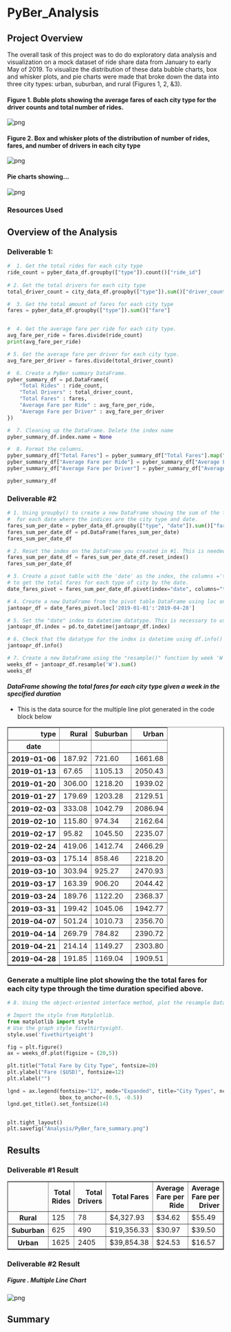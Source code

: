 # PyBer_Analysis
## Project Overview
The overall task of this project was to do do exploratory data analysis and visualization on a mock dataset of ride share data from January to early May of 2019. To visualize the distribution of these data bubble charts, box and whisker plots, and pie charts were made that broke down the data into three city types: urban, suburban, and rural (Figures 1, 2, &3). 

#### Figure 1. Buble plots showing the average fares of each city type for the driver counts and total number of rides.
![png](Analysis/BubbleSubPlots.jpg)

#### Figure 2. Box and whisker plots of the distribution of number of rides, fares, and number of drivers in each city type
![png](Analysis/Box_whisker_subplots1.jpg)

#### Pie charts showing...
![png](Analysis/pies.jpg)

### Resources Used

## Overview of the Analysis
### Deliverable 1:

```python
#  1. Get the total rides for each city type
ride_count = pyber_data_df.groupby(["type"]).count()["ride_id"]
 
# 2. Get the total drivers for each city type
total_driver_count = city_data_df.groupby(["type"]).sum()["driver_count"]

#  3. Get the total amount of fares for each city type
fares = pyber_data_df.groupby(["type"]).sum()["fare"]


#  4. Get the average fare per ride for each city type. 
avg_fare_per_ride = fares.divide(ride_count)
print(avg_fare_per_ride)

# 5. Get the average fare per driver for each city type. 
avg_fare_per_driver = fares.divide(total_driver_count)

#  6. Create a PyBer summary DataFrame. 
pyber_summary_df = pd.DataFrame({
    "Total Rides" : ride_count,
    "Total Drivers" : total_driver_count,
    "Total Fares" : fares,
    "Average Fare per Ride" : avg_fare_per_ride,
    "Average Fare per Driver" : avg_fare_per_driver
})

#  7. Cleaning up the DataFrame. Delete the index name
pyber_summary_df.index.name = None

#  8. Format the columns.
pyber_summary_df["Total Fares"] = pyber_summary_df["Total Fares"].map("${:,.2f}".format)
pyber_summary_df["Average Fare per Ride"] = pyber_summary_df["Average Fare per Ride"].map("${:.2f}".format)
pyber_summary_df["Average Fare per Driver"] = pyber_summary_df["Average Fare per Driver"].map("${:.2f}".format)

pyber_summary_df
```

### Deliverable #2
```python
# 1. Using groupby() to create a new DataFrame showing the sum of the fares 
#  for each date where the indices are the city type and date.
fares_sum_per_date = pyber_data_df.groupby(["type", "date"]).sum()["fare"]
fares_sum_per_date_df = pd.DataFrame(fares_sum_per_date)
fares_sum_per_date_df

# 2. Reset the index on the DataFrame you created in #1. This is needed to use the 'pivot()' function.
fares_sum_per_date_df = fares_sum_per_date_df.reset_index()
fares_sum_per_date_df

# 3. Create a pivot table with the 'date' as the index, the columns ='type', and values='fare' 
# to get the total fares for each type of city by the date. 
date_fares_pivot = fares_sum_per_date_df.pivot(index="date", columns="type", values="fare")

# 4. Create a new DataFrame from the pivot table DataFrame using loc on the given dates, '2019-01-01':'2019-04-28'.
jantoapr_df = date_fares_pivot.loc['2019-01-01':'2019-04-28']

# 5. Set the "date" index to datetime datatype. This is necessary to use the resample() method in Step 8.
jantoapr_df.index = pd.to_datetime(jantoapr_df.index)

# 6. Check that the datatype for the index is datetime using df.info()
jantoapr_df.info()

# 7. Create a new DataFrame using the "resample()" function by week 'W' and get the sum of the fares for each week.
weeks_df = jantoapr_df.resample('W').sum()
weeks_df
```
#### *DataFrame showing the total fares for each city type given a week in the specified duration*
- This is the data source for the multiple line plot generated in the code block below
<table border="1" class="dataframe">
  <thead>
    <tr style="text-align: right;">
      <th>type</th>
      <th>Rural</th>
      <th>Suburban</th>
      <th>Urban</th>
    </tr>
    <tr>
      <th>date</th>
      <th></th>
      <th></th>
      <th></th>
    </tr>
  </thead>
  <tbody>
    <tr>
      <th>2019-01-06</th>
      <td>187.92</td>
      <td>721.60</td>
      <td>1661.68</td>
    </tr>
    <tr>
      <th>2019-01-13</th>
      <td>67.65</td>
      <td>1105.13</td>
      <td>2050.43</td>
    </tr>
    <tr>
      <th>2019-01-20</th>
      <td>306.00</td>
      <td>1218.20</td>
      <td>1939.02</td>
    </tr>
    <tr>
      <th>2019-01-27</th>
      <td>179.69</td>
      <td>1203.28</td>
      <td>2129.51</td>
    </tr>
    <tr>
      <th>2019-02-03</th>
      <td>333.08</td>
      <td>1042.79</td>
      <td>2086.94</td>
    </tr>
    <tr>
      <th>2019-02-10</th>
      <td>115.80</td>
      <td>974.34</td>
      <td>2162.64</td>
    </tr>
    <tr>
      <th>2019-02-17</th>
      <td>95.82</td>
      <td>1045.50</td>
      <td>2235.07</td>
    </tr>
    <tr>
      <th>2019-02-24</th>
      <td>419.06</td>
      <td>1412.74</td>
      <td>2466.29</td>
    </tr>
    <tr>
      <th>2019-03-03</th>
      <td>175.14</td>
      <td>858.46</td>
      <td>2218.20</td>
    </tr>
    <tr>
      <th>2019-03-10</th>
      <td>303.94</td>
      <td>925.27</td>
      <td>2470.93</td>
    </tr>
    <tr>
      <th>2019-03-17</th>
      <td>163.39</td>
      <td>906.20</td>
      <td>2044.42</td>
    </tr>
    <tr>
      <th>2019-03-24</th>
      <td>189.76</td>
      <td>1122.20</td>
      <td>2368.37</td>
    </tr>
    <tr>
      <th>2019-03-31</th>
      <td>199.42</td>
      <td>1045.06</td>
      <td>1942.77</td>
    </tr>
    <tr>
      <th>2019-04-07</th>
      <td>501.24</td>
      <td>1010.73</td>
      <td>2356.70</td>
    </tr>
    <tr>
      <th>2019-04-14</th>
      <td>269.79</td>
      <td>784.82</td>
      <td>2390.72</td>
    </tr>
    <tr>
      <th>2019-04-21</th>
      <td>214.14</td>
      <td>1149.27</td>
      <td>2303.80</td>
    </tr>
    <tr>
      <th>2019-04-28</th>
      <td>191.85</td>
      <td>1169.04</td>
      <td>1909.51</td>
    </tr>
  </tbody>
</table>
</div>

### Generate a multiple line plot showing the the total fares for each city type through the time duration specified above.
```python
# 8. Using the object-oriented interface method, plot the resample DataFrame using the df.plot() function. 

# Import the style from Matplotlib.
from matplotlib import style
# Use the graph style fivethirtyeight.
style.use('fivethirtyeight')

fig = plt.figure()
ax = weeks_df.plot(figsize = (20,5))

plt.title("Total Fare by City Type", fontsize=20)
plt.ylabel("Fare ($USD)", fontsize=12)
plt.xlabel("")

lgnd = ax.legend(fontsize="12", mode="Expanded", title="City Types", ncol=3, loc='lower center',
                 bbox_to_anchor=(0.5, -0.5))
lgnd.get_title().set_fontsize(14)


plt.tight_layout()
plt.savefig("Analysis/PyBer_fare_summary.png")

```

## Results

### Deliverable #1 Result
<table border="1" class="dataframe">
  <thead>
    <tr style="text-align: right;">
      <th></th>
      <th>Total Rides</th>
      <th>Total Drivers</th>
      <th>Total Fares</th>
      <th>Average Fare per Ride</th>
      <th>Average Fare per Driver</th>
    </tr>
  </thead>
  <tbody>
    <tr>
      <th>Rural</th>
      <td>125</td>
      <td>78</td>
      <td>$4,327.93</td>
      <td>$34.62</td>
      <td>$55.49</td>
    </tr>
    <tr>
      <th>Suburban</th>
      <td>625</td>
      <td>490</td>
      <td>$19,356.33</td>
      <td>$30.97</td>
      <td>$39.50</td>
    </tr>
    <tr>
      <th>Urban</th>
      <td>1625</td>
      <td>2405</td>
      <td>$39,854.38</td>
      <td>$24.53</td>
      <td>$16.57</td>
    </tr>
  </tbody>
</table>
</div>

### Deliverable #2 Result

##### Figure . Multiple Line Chart 
![png](Analysis/PyBer_fare_summary.png)

## Summary
